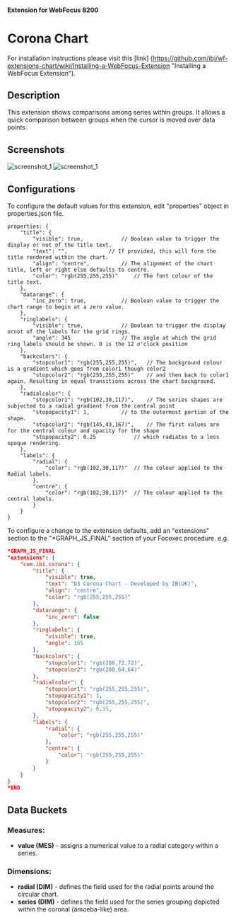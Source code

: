 #### Extension for WebFocus 8200
# Corona Chart
For installation instructions please visit this [link] (https://github.com/ibi/wf-extensions-chart/wiki/Installing-a-WebFocus-Extension "Installing a WebFocus Extension").
## Description
This extension shows comparisons among series within groups. It allows a quick comparison between groups when the cursor is moved over data points.
## Screenshots
![screenshot_1](https://github.com/TonyA-IBUK/wf-extensions-chart/blob/add-corona-extension/com.ibi.corona/screenshots/1.png)
![screenshot_1](https://github.com/TonyA-IBUK/wf-extensions-chart/blob/add-corona-extension/com.ibi.corona/screenshots/2.png)
## Configurations
To configure the default values for this extension, edit "properties" object in properties.json file.
	
	properties: {		
		"title": {
			"visible": true,			// Boolean value to trigger the display or not of the title text.
			"text": "",				// If provided, this will form the title rendered within the chart.
			"align": "centre",			// The alignment of the chart title, left or right else defaults to centre.
			"color": "rgb(255,255,255)"		// The font colour of the title text.
		},
		"datarange": {
			"inc_zero": true,			// Boolean value to trigger the chart range to begin at a zero value.
		},
		"ringlabels": {
			"visible": true,			// Boolean to trigger the display ornot of the labels for the grid rings.
			"angle": 345				// The angle at which the grid ring labels should be shown. 0 is the 12 o'clock position
		},
		"backcolors": {
			"stopcolor1": "rgb(255,255,255)",	// The background colour is a gradient which goes from color1 though color2
			"stopcolor2": "rgb(255,255,255)"	// and then back to color1 again. Resulting in equal transitions across the chart background.
		},
		"radialcolor": {
			"stopcolor1": "rgb(102,30,117)",	// The series shapes are subjected to a radial gradient from the central point
			"stopopacity1": 1,			// to the outermost portion of the shape.
			"stopcolor2": "rgb(145,43,167)",	// The first values are for the central colour and opacity for the shape
			"stopopacity2": 0.25			// which radiates to a less opaque rendering.
		},
		"labels": {
			"radial": {
				"color": "rgb(102,30,117)"	// The colour applied to the Radial labels.
			},
			"centre": {
				"color": "rgb(102,30,117)"	// The colour applied to the central labels.
			}
		}
	}
To configure a change to the extension defaults, add an "extensions" section to the "*GRAPH_JS_FINAL" section of your Focexec procedure. e.g.

```json
*GRAPH_JS_FINAL
"extensions": {
	"com.ibi.corona": {
		"title": {
			"visible": true,
			"text": "D3 Corona Chart - Developed by IB(UK)",
			"align": "centre",
			"color": "rgb(255,255,255)" 
		},
		"datarange": {
			"inc_zero": false
		},
		"ringlabels": {
			"visible": true,
			"angle": 165
		},
		"backcolors": {
			"stopcolor1": "rgb(200,72,72)",
			"stopcolor2": "rgb(200,64,64)"
		},
		"radialcolor": {
			"stopcolor1": "rgb(255,255,255)",
			"stopopacity1": 1,
			"stopcolor2": "rgb(255,255,255)",
			"stopopacity2": 0.35,
		},
		"labels": {
			"radial": {
				"color": "rgb(255,255,255)"
			},
			"centre": {
				"color": "rgb(255,255,255)"
			}
		}
	}
}
*END
```
## Data Buckets
### Measures:
* **value (MES)** - assigns a numerical value to a radial category within a series.
### Dimensions:
* **radial (DIM)** - defines the field used for the radial points around the circular chart.
* **series (DIM)** - defines the field used for the series grouping depicted within the coronal (amoeba-like) area.
